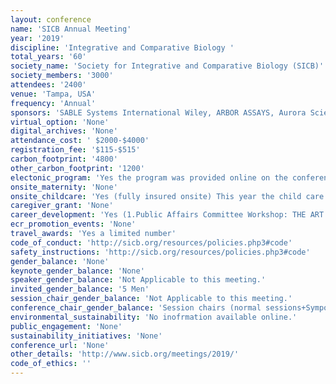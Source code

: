 ```yaml
---
layout: conference 
name: 'SICB Annual Meeting'
year: '2019'
discipline: 'Integrative and Comparative Biology '
total_years: '60'
society_name: 'Society for Integrative and Comparative Biology (SICB)'
society_members: '3000'
attendees: '2400'
venue: 'Tampa, USA'
frequency: 'Annual'
sponsors: 'SABLE Systems International Wiley, ARBOR ASSAYS, Aurora Scientific, Friday Harbor Laboratories, XCitex, BioOne Complete'
virtual_option: 'None'
digital_archives: 'None'
attendance_cost: ' $2000-$4000'
registration_fee: '$115-$515'
carbon_footprint: '4800'
other_carbon_footprint: '1200'
electonic_program: 'Yes the program was provided online on the conference website in .pdf and interactive versions.'
onsite_maternity: 'None'
onsite_childcare: 'Yes (fully insured onsite) This year the child care at the annual meeting will be free and provided by Preferred Sitters, the same group that has provided care at SICB since 2015. They are fully insured, and dedicated to providing an enjoyable environment for your child. Registration by December 4th is required to participate. To register your child or children, or for questions, please us.'
caregiver_grant: 'None'
career_development: 'Yes (1.Public Affairs Committee Workshop: THE ART OF PERSUASIVE COMMUNICATION: When Acting Meets Science-Interactive Seminar. 2. Broadening Participation Committee Workshop: Creating a comfortable and welcoming learning community: From a strategic syllabus to realized student engagement.  3.Broadening Participation Committee Workshop: Creating a comfortable and welcoming learning community: from a strategic syllabus to realized student engagement.  4.Student Support Committee Brown Bag Workshop for Graduate Students: Writing a competitive GIAR/FGST grant proposal.  5.Evolutionary Biomechanics Mentoring and Networking Luncheon.)'
ecr_promotion_events: 'None'
travel_awards: 'Yes a limited number'
code_of_conduct: 'http://sicb.org/resources/policies.php3#code'
safety_instructions: 'http://sicb.org/resources/policies.php3#code'
gender_balance: 'None'
keynote_gender_balance: 'None'
speaker_gender_balance: 'Not Applicable to this meeting.'
invited_gender_balance: '5 Men'
session_chair_gender_balance: 'Not Applicable to this meeting.'
conference_chair_gender_balance: 'Session chairs (normal sessions+Symposia Oral presentations): 132 Men: 118 Women'
environmental_sustainability: 'No inofrmation available online.'
public_engagement: 'None'
sustainability_initiatives: 'None'
conference_url: 'None'
other_details: 'http://www.sicb.org/meetings/2019/'
code_of_ethics: ''
---
```


